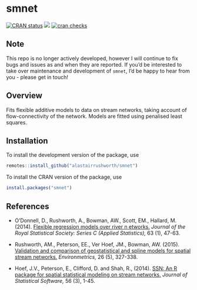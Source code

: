 
# smnet

[![CRAN
status](https://www.r-pkg.org/badges/version/smnet)](https://cran.r-project.org/package=smnet)
[![](https://cranlogs.r-pkg.org/badges/smnet)](https://cran.r-project.org/package=smnet)
[![cran
checks](https://cranchecks.info/badges/summary/smnet)](https://cran.r-project.org/web/checks/check_results_smnet.html)

## Note

This repo is no longer actively developed, however I will continue to
fix bugs and issues as and when they are reported. If you’d be
interested to take over maintenance and development of `smnet`, I’d be
happy to hear from you - please get in touch\!

## Overview

Fits flexible additive models to data on stream networks, taking account
of flow-connectivity of the network. Models are fitted using penalised
least squares.

## Installation

To install the development version of the package, use

``` r
remotes::install_github("alastairrushworth/smnet")
```

To install the CRAN version of the package, use

``` r
install.packages("smnet")
```

## References

  - O’Donnell, D., Rushworth, A., Bowman, AW., Scott, EM., Hallard, M.
    (2014). [Flexible regression models over river n
    etworks.](https://alastairrushworth.github.io/papers/flexible_regression_river_networks.pdf)
    *Journal of the Royal Statistical Society: Series C (Applied
    Statistics),* 63 (1), 47-63.

  - Rushworth, AM., Peterson, EE., Ver Hoef, JM., Bowman, AW. (2015).
    [Validation and comparison of geostatistical and spline models for
    spatial stream
    networks.](https://alastairrushworth.github.io/papers/comparison_stream_network_models.pdf)
    *Environmetrics,* 26 (5), 327-338.

  - Hoef, J.V., Peterson, E., Clifford, D. and Shah, R., (2014). [SSN:
    An R package for spatial statistical modeling on stream
    networks.](https://www.jstatsoft.org/index.php/jss/article/view/v056i03/v56i03.pdf)
    *Journal of Statistical Software,* 56 (3), 1-45.
